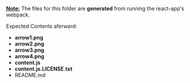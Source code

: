 <b><u>Note:</u></b> The files for this folder are <b>generated</b> from running the react-app's webpack.

Expected Contents aferward:
* <b>arrow1.png</b>
* <b>arrow2.png</b>
* <b>arrow3.png</b>
* <b>arrow4.png</b>
* <b>content.js</b>
* <b>content.js.LICENSE.txt</b>
* README.md
